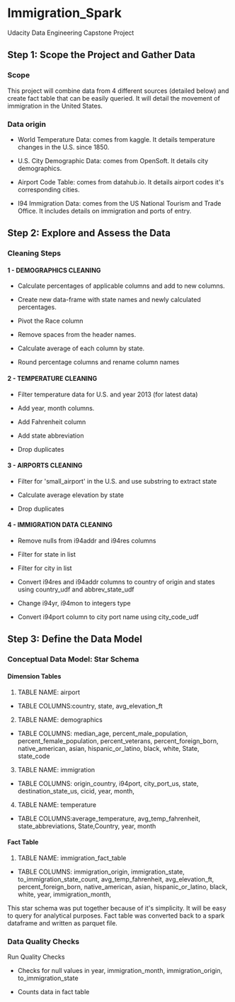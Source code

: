 # Immigration_Spark
Udacity Data Engineering Capstone Project

## Step 1: Scope the Project and Gather Data
### Scope

This project will combine data from 4 different sources (detailed below) and create fact table that can be easily queried. It will detail the movement of immigration in the United States.

### Data origin

- World Temperature Data: comes from kaggle. It details temperature changes in the U.S. since 1850.

- U.S. City Demographic Data: comes from OpenSoft. It details city demographics.

- Airport Code Table: comes from datahub.io. It details airport codes it's corresponding cities.

- I94 Immigration Data: comes from the US National Tourism and Trade Office. It includes details on immigration and ports of entry.


## Step 2: Explore and Assess the Data

### Cleaning Steps

#### 1 - DEMOGRAPHICS CLEANING
- Calculate percentages of applicable columns and add to new columns.

- Create new data-frame with state names and newly calculated percentages.

- Pivot the Race column

- Remove spaces from the header names.

- Calculate average of each column by state.

- Round percentage columns and rename column names

#### 2 - TEMPERATURE CLEANING
- Filter temperature data for U.S. and year 2013 (for latest data)

- Add year, month columns.

- Add Fahrenheit column

- Add state abbreviation

- Drop duplicates

#### 3 - AIRPORTS CLEANING
- Filter for 'small_airport' in the U.S. and use substring to extract state

- Calculate average elevation by state

- Drop duplicates

#### 4 - IMMIGRATION DATA CLEANING
- Remove nulls from i94addr and i94res columns

- Filter for state in list

- Filter for city in list

- Convert i94res and i94addr columns to country of origin and states using country_udf and abbrev_state_udf

- Change i94yr, i94mon to integers type

- Convert i94port column to city port name using city_code_udf


## Step 3: Define the Data Model
### Conceptual Data Model: Star Schema

#### Dimension Tables
1. TABLE NAME: airport
- TABLE COLUMNS:country, state, avg_elevation_ft

2. TABLE NAME: demographics
- TABLE COLUMNS: median_age, percent_male_population, percent_female_population, percent_veterans, percent_foreign_born, native_american, asian, hispanic_or_latino, black, white, State, state_code

3. TABLE NAME: immigration
- TABLE COLUMNS: origin_country, i94port, city_port_us, state, destination_state_us, cicid, year, month,

4. TABLE NAME: temperature
- TABLE COLUMNS:average_temperature, avg_temp_fahrenheit, state_abbreviations, State,Country, year, month

#### Fact Table
1. TABLE NAME: immigration_fact_table
- TABLE COLUMNS: immigration_origin, immigration_state, to_immigration_state_count, avg_temp_fahrenheit, avg_elevation_ft, percent_foreign_born, native_american, asian, hispanic_or_latino, black, white, year, immigration_month,

This star schema was put together because of it's simplicity. It will be easy to query for analytical purposes. Fact table was converted back to a spark dataframe and written as parquet file.

### Data Quality Checks
Run Quality Checks
- Checks for null values in year, immigration_month, immigration_origin, to_immigration_state

- Counts data in fact table
